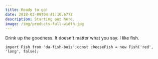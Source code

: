 ```yaml
---
title: Ready to go!
date: 2018-02-09T04:41:10.677Z
description: Starting out here.
image: /img/products-full-width.jpg
---
```

Drink up the goodness. It doesn't matter what you say. I like fish.

```
import Fish from 'da-fish-bois';const cheeseFish = new Fish('red', 'long', false);
```
